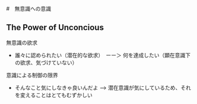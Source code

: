 #　無意識への意識

## The Power of Unconcious


無意識の欲求
- 誰々に認められたい（潜在的な欲求）　ーー＞ 何を達成したい（顕在意識下の欲求、気づけていない）



意識による制御の限界
- そんなこと気にしなきゃ良いんだよ --> 潜在意識が気にしているため、それを変えることはとてもむずかしい
